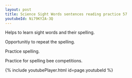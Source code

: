 ```yaml
---
layout: post
title: Science Sight Words sentences reading practice 57
youtubeId: Ni79KY2A-3Q
---
```

 
 
Helps to learn sight words and their spelling.

Opportunitiy to repeat the spelling. 

Practice spelling. 
 
Practice for spelling bee competitions. 
 
{% include youtubePlayer.html id=page.youtubeId %}
 
 

